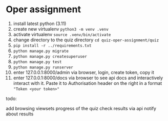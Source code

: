 # Oper assignment

1. install latest python (3.11)
2. create new virtualenv `python3 -m venv .venv`
3. activate virtualenv `source .venv/bin/activate`
4. change directory to the quiz directory `cd quiz-oper-assignment/quiz`
5. `pip install -r ../requirements.txt`
6. `python manage.py migrate`
7. `python manage.py createsuperuser`
8. `python manage.py test`
9. `python manage.py runserver`
10. enter 127.0.0.1:8000/admin via browser, login, create token, copy it
11. enter 127.0.0.1:8000/docs via browser to see api docs and interactively interact with it. Paste it to Authorisation header on the right in a format `"Token <your token>"`

todo:

add browsing viewsets
progress of the quiz
check results via api
notify about results
